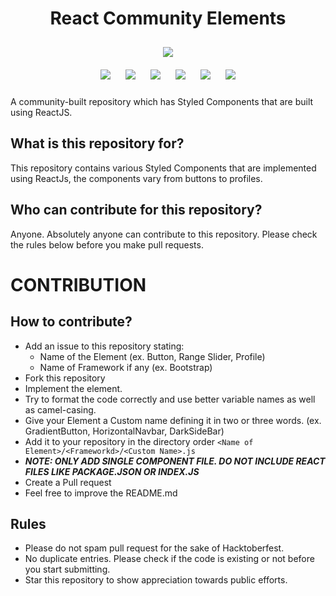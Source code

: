 <h1 align="center">React Community Elements</h1>

<p align="center">
<img style="padding:10px;" src="https://img.shields.io/badge/Open%20Source-💕%20-9cf?style=for-the-badge"><br>
<img style="padding:10px;" src="https://img.shields.io/github/contributors/iam-abbas/React-Community-Elements?style=flat-square">
<img style="padding:10px;" src="https://img.shields.io/github/hacktoberfest/2021/iam-abbas/React-Community-Elements?suggestion_label=Hacktoberfest&style=flat-square">
<img style="padding:10px;" src="https://img.shields.io/github/forks/iam-abbas/React-Community-Elements?label=Forks&style=flat-square">
<img style="padding:10px;" src="https://img.shields.io/github/stars/iam-abbas/React-Community-Elements?style=flat-square">
<img style="padding:10px;" src="https://img.shields.io/github/languages/count/iam-abbas/React-Community-Elements?style=flat-square">
<img style="padding:10px;" src="https://img.shields.io/github/license/iam-abbas/React-Community-Elements?style=flat-square">


A community-built repository which has Styled Components that are built using ReactJS.

</p>

## What is this repository for?

This repository contains various Styled Components that are implemented using ReactJs, the components vary from buttons to profiles.

## Who can contribute for this repository?

Anyone. Absolutely anyone can contribute to this repository. Please check the rules below before you make pull requests.

# CONTRIBUTION

## How to contribute?

- Add an issue to this repository stating:
  - Name of the Element (ex. Button, Range Slider, Profile)
  - Name of Framework if any (ex. Bootstrap)
- Fork this repository
- Implement the element.
- Try to format the code correctly and use better variable names as well as camel-casing.
- Give your Element a Custom name defining it in two or three words. (ex. GradientButton, HorizontalNavbar, DarkSideBar)
- Add it to your repository in the directory order `<Name of Element>/<Frameworkd>/<Custom Name>.js`
- ***NOTE: ONLY ADD SINGLE COMPONENT FILE. DO NOT INCLUDE REACT FILES LIKE PACKAGE.JSON OR INDEX.JS***
- Create a Pull request
- Feel free to improve the README.md

## Rules

- Please do not spam pull request for the sake of Hacktoberfest.
- No duplicate entries. Please check if the code is existing or not before you start submitting.
- Star this repository to show appreciation towards public efforts.
